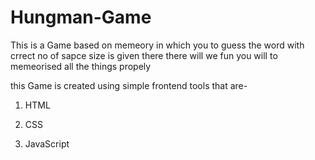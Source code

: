 # Hungman-Game
This is a Game based on memeory in which you to guess the word with crrect no of sapce size is given there
there will we fun you will to memeorised all the things propely
 
 this Game is created using simple frontend tools that are-
  1. HTML
     
  2. CSS
     
  3. JavaScript
